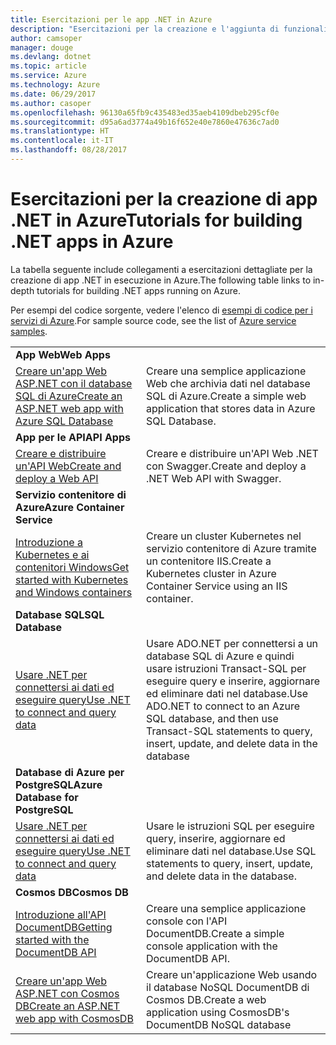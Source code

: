 ```yaml
---
title: Esercitazioni per le app .NET in Azure
description: "Esercitazioni per la creazione e l'aggiunta di funzionalità alle app .NET Web e per dispositivi mobili tramite i servizi di Azure."
author: camsoper
manager: douge
ms.devlang: dotnet
ms.topic: article
ms.service: Azure
ms.technology: Azure
ms.date: 06/29/2017
ms.author: casoper
ms.openlocfilehash: 96130a65fb9c435483ed35aeb4109dbeb295cf0e
ms.sourcegitcommit: d95a6ad3774a49b16f652e40e7860e47636c7ad0
ms.translationtype: HT
ms.contentlocale: it-IT
ms.lasthandoff: 08/28/2017
---
```

# <a name="tutorials-for-building-net-apps-in-azure"></a><span data-ttu-id="9b924-103">Esercitazioni per la creazione di app .NET in Azure</span><span class="sxs-lookup"><span data-stu-id="9b924-103">Tutorials for building .NET apps in Azure</span></span>

<span data-ttu-id="9b924-104">La tabella seguente include collegamenti a esercitazioni dettagliate per la creazione di app .NET in esecuzione in Azure.</span><span class="sxs-lookup"><span data-stu-id="9b924-104">The following table links to in-depth tutorials for building .NET apps running on Azure.</span></span>

<span data-ttu-id="9b924-105">Per esempi del codice sorgente, vedere l'elenco di [esempi di codice per i servizi di Azure](https://azure.microsoft.com/resources/samples/?platform=dotnet).</span><span class="sxs-lookup"><span data-stu-id="9b924-105">For sample source code, see the list of [Azure service samples](https://azure.microsoft.com/resources/samples/?platform=dotnet).</span></span>

| | |
|---|---|
| <span data-ttu-id="9b924-106">**App Web**</span><span class="sxs-lookup"><span data-stu-id="9b924-106">**Web Apps**</span></span>||
| <span data-ttu-id="9b924-107">[Creare un'app Web ASP.NET con il database SQL di Azure][1]</span><span class="sxs-lookup"><span data-stu-id="9b924-107">[Create an ASP.NET web app with Azure SQL Database][1]</span></span> | <span data-ttu-id="9b924-108">Creare una semplice applicazione Web che archivia dati nel database SQL di Azure.</span><span class="sxs-lookup"><span data-stu-id="9b924-108">Create a simple web application that stores data in Azure SQL Database.</span></span> | 
| <span data-ttu-id="9b924-109">**App per le API**</span><span class="sxs-lookup"><span data-stu-id="9b924-109">**API Apps**</span></span>||
| <span data-ttu-id="9b924-110">[Creare e distribuire un'API Web][3]</span><span class="sxs-lookup"><span data-stu-id="9b924-110">[Create and deploy a Web API][3]</span></span> | <span data-ttu-id="9b924-111">Creare e distribuire un'API Web .NET con Swagger.</span><span class="sxs-lookup"><span data-stu-id="9b924-111">Create and deploy a .NET Web API with Swagger.</span></span> | 
| <span data-ttu-id="9b924-112">**Servizio contenitore di Azure**</span><span class="sxs-lookup"><span data-stu-id="9b924-112">**Azure Container Service**</span></span> ||
| <span data-ttu-id="9b924-113">[Introduzione a Kubernetes e ai contenitori Windows][4]</span><span class="sxs-lookup"><span data-stu-id="9b924-113">[Get started with Kubernetes and Windows containers][4]</span></span> | <span data-ttu-id="9b924-114">Creare un cluster Kubernetes nel servizio contenitore di Azure tramite un contenitore IIS.</span><span class="sxs-lookup"><span data-stu-id="9b924-114">Create a Kubernetes cluster in Azure Container Service using an IIS container.</span></span>
| <span data-ttu-id="9b924-115">**Database SQL**</span><span class="sxs-lookup"><span data-stu-id="9b924-115">**SQL Database**</span></span> ||
| <span data-ttu-id="9b924-116">[Usare .NET per connettersi ai dati ed eseguire query][5]</span><span class="sxs-lookup"><span data-stu-id="9b924-116">[Use .NET to connect and query data][5]</span></span> | <span data-ttu-id="9b924-117">Usare ADO.NET per connettersi a un database SQL di Azure e quindi usare istruzioni Transact-SQL per eseguire query e inserire, aggiornare ed eliminare dati nel database.</span><span class="sxs-lookup"><span data-stu-id="9b924-117">Use ADO.NET to connect to an Azure SQL database, and then use Transact-SQL statements to query, insert, update, and delete data in the database</span></span> | 
| <span data-ttu-id="9b924-118">**Database di Azure per PostgreSQL**</span><span class="sxs-lookup"><span data-stu-id="9b924-118">**Azure Database for PostgreSQL**</span></span> ||
| <span data-ttu-id="9b924-119">[Usare .NET per connettersi ai dati ed eseguire query][6]</span><span class="sxs-lookup"><span data-stu-id="9b924-119">[Use .NET to connect and query data][6]</span></span> | <span data-ttu-id="9b924-120">Usare le istruzioni SQL per eseguire query, inserire, aggiornare ed eliminare dati nel database.</span><span class="sxs-lookup"><span data-stu-id="9b924-120">Use SQL statements to query, insert, update, and delete data in the database.</span></span> | 
| <span data-ttu-id="9b924-121">**Cosmos DB**</span><span class="sxs-lookup"><span data-stu-id="9b924-121">**Cosmos DB**</span></span> ||
| <span data-ttu-id="9b924-122">[Introduzione all'API DocumentDB][7]</span><span class="sxs-lookup"><span data-stu-id="9b924-122">[Getting started with the DocumentDB API][7]</span></span> | <span data-ttu-id="9b924-123">Creare una semplice applicazione console con l'API DocumentDB.</span><span class="sxs-lookup"><span data-stu-id="9b924-123">Create a simple console application with the DocumentDB API.</span></span> | 
| <span data-ttu-id="9b924-124">[Creare un'app Web ASP.NET con Cosmos DB][8]</span><span class="sxs-lookup"><span data-stu-id="9b924-124">[Create an ASP.NET web app with CosmosDB][8]</span></span> | <span data-ttu-id="9b924-125">Creare un'applicazione Web usando il database NoSQL DocumentDB di Cosmos DB.</span><span class="sxs-lookup"><span data-stu-id="9b924-125">Create a web application using CosmosDB's DocumentDB NoSQL database</span></span> | 

[1]: /azure/app-service-web/app-service-web-tutorial-dotnet-sqldatabase
[2]: /azure/documentdb/documentdb-dotnet-application
[3]: /azure/app-service-api/app-service-api-dotnet-get-started
[4]: /azure/container-service/container-service-kubernetes-windows-walkthrough
[5]: /azure/sql-database/sql-database-connect-query-dotnet
[6]: /azure/postgresql/connect-csharp
[7]: /azure/cosmos-db/documentdb-dotnetcore-get-started
[8]: /azure/cosmos-db/documentdb-dotnet-application
